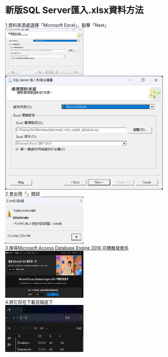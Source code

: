 # 新版SQL Server匯入.xlsx資料方法 
1.資料來源處選擇「Microsoft Excel」，點擊「Next」  
<img width="250" height="150" src="/Image/1.png"/>  
![image](/Image/1.png)  
2.會出現「」錯誤  
<img width="250" height="150" src="/Image/2.png"/>    
3.搜尋[Microsoft Access Database Engine 2016 可轉散發套件](https://www.microsoft.com/zh-tw/download/details.aspx?id=54920)  
<img width="250" height="150" src="/Image/3.png"/>  
4.將它存在下載目錄底下  
<img width="250" height="150" src="/Image/4.png"/>  
